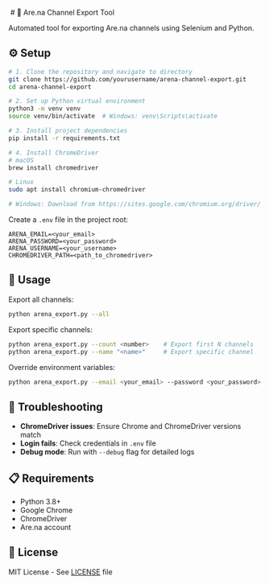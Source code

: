  # 🚀 Are.na Channel Export Tool

Automated tool for exporting Are.na channels using Selenium and Python.

## ⚙️ Setup

```bash
# 1. Clone the repository and navigate to directory
git clone https://github.com/yourusername/arena-channel-export.git
cd arena-channel-export

# 2. Set up Python virtual environment
python3 -m venv venv
source venv/bin/activate  # Windows: venv\Scripts\activate

# 3. Install project dependencies
pip install -r requirements.txt

# 4. Install ChromeDriver
# macOS
brew install chromedriver

# Linux
sudo apt install chromium-chromedriver

# Windows: Download from https://sites.google.com/chromium.org/driver/
```

Create a `.env` file in the project root:
```plaintext
ARENA_EMAIL=<your_email>
ARENA_PASSWORD=<your_password>
ARENA_USERNAME=<your_username>
CHROMEDRIVER_PATH=<path_to_chromedriver>
```

## 🎯 Usage

Export all channels:
```bash
python arena_export.py --all
```

Export specific channels:
```bash
python arena_export.py --count <number>    # Export first N channels
python arena_export.py --name "<name>"     # Export specific channel
```

Override environment variables:
```bash
python arena_export.py --email <your_email> --password <your_password>
```

## 🔧 Troubleshooting

- **ChromeDriver issues**: Ensure Chrome and ChromeDriver versions match
- **Login fails**: Check credentials in `.env` file
- **Debug mode**: Run with `--debug` flag for detailed logs

## 📋 Requirements

- Python 3.8+
- Google Chrome
- ChromeDriver
- Are.na account

## 📄 License

MIT License - See [LICENSE](LICENSE) file

